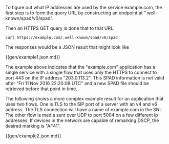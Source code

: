 
To figure out what IP addresses are used by the service example.com,
the first step is to form the query URL by constructing an endpoint at
".well-known/spad/v0/spad".

Then an HTTPS GET query is done that to that URL.

~~~
curl https://example.com/.well-known/spad/v0/spad
~~~

The responses would be a JSON result that might look like

{{gen/example1.json.md}}

The example above  indicates that the "example.com" application has a
single service with a single flow that uses only the HTTPS to connect to
port 443 on the IP address "203.0.113.2".  This SPAD information is
not valid after "Fri 11 Nov 2016 22:20:08 UTC" and a new SPAD file
should be retrieved before that point in time. 

The following shows a more complex example result for an application
that uses two flows. One is TLS to the SIP port of a server with an v4
and v6 address. The TLS connection will have a name of example.com in
the SNI.  The other flow is media sent over UDP to port 5004 on a few
different ip addresses. If devices in the network are capable of
remarking DSCP, the desired marking is "AF41".


{{gen/example2.json.md}}


